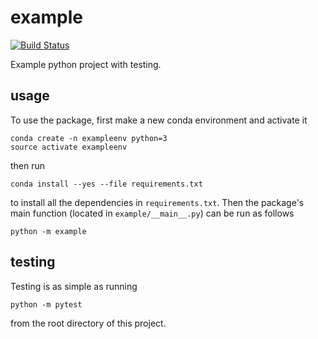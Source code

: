 # example

[![Build
Status](https://travis-ci.org/aidanwinters/example.svg?branch=master)](https://travis-ci.org/aidanwinters/example)

Example python project with testing.

## usage

To use the package, first make a new conda environment and activate it

```
conda create -n exampleenv python=3
source activate exampleenv
```

then run

```
conda install --yes --file requirements.txt
```

to install all the dependencies in `requirements.txt`. Then the package's
main function (located in `example/__main__.py`) can be run as follows

```
python -m example
```

## testing

Testing is as simple as running

```
python -m pytest
```

from the root directory of this project.
